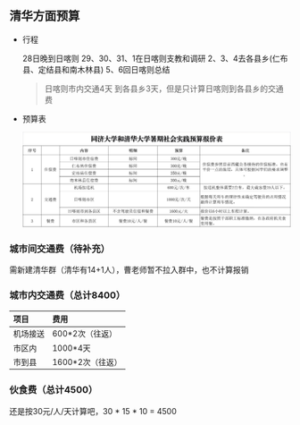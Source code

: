 

## 清华方面预算

* 行程

  28日晚到日喀则
  29、30、31、1在日喀则支教和调研
  2、3、4去各县乡(仁布县、定结县和南木林县)
  5、6回日喀则总结

  > 日喀则市内交通4天
  > 到各县乡3天，但是只计算日喀则到各县乡的交通费

* 预算表

  ![同济大学和清华大学暑期社会实践预算报价表](.\pictures\外联部文件1-预算报价表.jpg)

### 城市间交通费（待补充）
需新建清华群（清华有14+1人），曹老师暂不拉入群中，也不计算报销

### 城市内交通费（总计8400）
|项目|费用|
|:---|:---|
|机场接送|600*2次（往返）|
|市区内|1000\*4天|
|市到县|1600\*2次（往返）|

### 伙食费（总计4500）

还是按30元/人/天计算吧，30 * 15 * 10 = 4500